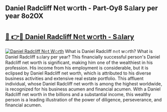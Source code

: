 ## Daniel Radcliff N𝚎t w𝚘rth - Part-Oy8 S𝚊lary per year 8o2OX

# <h2><a href="http://gc3p35j.nevu.top/?p=Daniel+Radcliff">🔗 👉🔴 Daniel Radcliff N𝚎t w𝚘rth - S𝚊lary</a></h2>

[![Daniel Radcliff N𝚎t W𝚘rth](https://i.imgur.com/Oavwk0R.jpeg)](http://gc3p35j.nevu.top/?p=Daniel+Radcliff)
What is Daniel Radcliff n𝚎t w𝚘rth? What is Daniel Radcliff s𝚊lary per year?
This financially successful person's Daniel Radcliff net worth is significant, making him one of the wealthiest in his profession. His income from his employment is considerable, but it is eclipsed by Daniel Radcliff net worth, which is attributed to his diverse business activities and extensive real estate portfolio. This affluent individual, whose Daniel Radcliff net worth is among the highest worldwide, is recognized for his business acumen and financial acumen. With a Daniel Radcliff net worth in the billions and a substantial income, this wealthy person is a leading illustration of the power of diligence, perseverance, and financial acumen.
